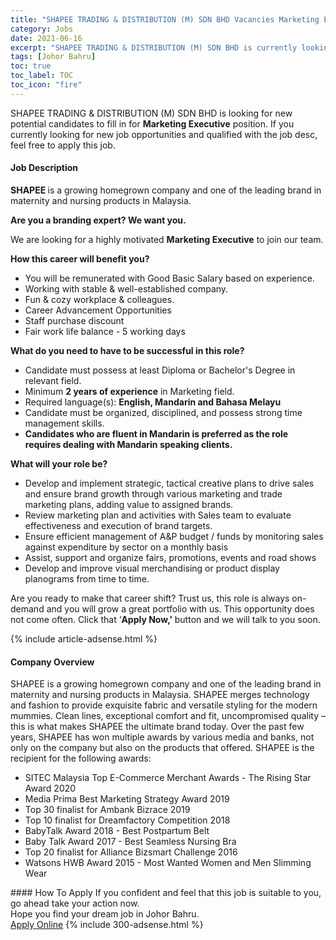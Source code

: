 ```yaml
---
title: "SHAPEE TRADING & DISTRIBUTION (M) SDN BHD Vacancies Marketing Executive" 
category: Jobs 
date: 2021-06-16 
excerpt: "SHAPEE TRADING & DISTRIBUTION (M) SDN BHD is currently looking for suitable person to fill in the Marketing Executive which based in Johor Bahru" 
tags: [Johor Bahru] 
toc: true 
toc_label: TOC 
toc_icon: "fire" 
--- 
```


<p>SHAPEE TRADING & DISTRIBUTION (M) SDN BHD is looking for new potential candidates to fill in for <b>Marketing Executive</b> position. If you currently looking for new job opportunities and qualified with the job desc, feel free to apply this job.
</p><div><div><h4>Job Description</h4></div><div><div><span><div><p><strong>SHAPEE </strong><span>is a growing homegrown company and one of the&#160;leading brand in maternity and nursing products in Malaysia.</span></p><p><strong>Are you a branding expert?&#160;We want you.</strong></p><p><span>We are looking for a highly motivated&#160;</span><strong>Marketing Executive</strong><span> to join our team.</span></p><p><strong>How this career will benefit you?</strong></p><ul><li><span>You will be remunerated with Good Basic Salary based on experience.</span></li><li><span>Working with stable &amp; well-established company.</span></li><li><span>Fun &amp; cozy workplace &amp; colleagues.</span></li><li><span>Career Advancement Opportunities</span></li><li><span>Staff purchase discount</span></li><li><span>Fair work life balance - 5 working days</span></li></ul><p><strong>What do you need to have to be successful in this role?</strong></p><ul><li><span>Candidate must possess at least Diploma or Bachelor's Degree in relevant field.</span></li><li><span>Minimum </span><strong>2 years of experience</strong><span> in Marketing field.</span></li><li><span>Required language(s): </span><strong>English, Mandarin and Bahasa Melayu</strong></li><li><span>Candidate must be organized, disciplined, and possess strong time management skills.</span></li><li><strong>Candidates who are fluent in Mandarin is preferred as the role requires dealing with Mandarin speaking clients.</strong></li></ul><p><strong>What will your role be?</strong></p><ul><li>Develop and implement strategic, tactical creative plans to drive sales and ensure brand growth through various marketing and trade marketing plans, adding value to assigned brands.</li><li>Review marketing plan and activities with Sales team to evaluate effectiveness and execution of brand targets.</li><li>Ensure efficient management of A&amp;P budget / funds by monitoring sales against expenditure by sector on a monthly basis</li><li>Assist, support and organize fairs, promotions, events and road shows</li><li>Develop and improve visual merchandising or product display planograms from time to time.&#160;&#160;</li></ul><p><span>Are you ready to make that career shift? Trust us, this role is always on-demand and you will grow a great portfolio with us. This opportunity does not come often. Click that &#8216;</span><strong>Apply Now,&#8217;</strong><span>&#160;button and we will talk to you soon.</span><strong>&#160;</strong></p></div></span></div></div></div> 
{% include article-adsense.html %} 
<div><div><h4>Company Overview</h4></div><div><div><span><div><p>SHAPEE is a growing homegrown company and one of the&#160;leading brand in maternity and nursing products in Malaysia.&#160;SHAPEE merges technology and fashion to provide exquisite fabric and versatile styling for the modern mummies. Clean lines, exceptional comfort and fit, uncompromised quality &#8211; this is what makes SHAPEE the ultimate brand today.&#160;Over the past few years, SHAPEE has won multiple awards by various media and banks, not only on the company but also on the products that offered. SHAPEE is the recipient for the following awards:&#160;&#160;</p><ul><li>SITEC Malaysia Top E-Commerce Merchant&#160;Awards - The&#160;Rising Star Award 2020</li><li>Media Prima Best Marketing Strategy Award 2019</li><li>Top 30 finalist for Ambank Bizrace 2019&#160;</li><li>Top 10 finalist for Dreamfactory Competition 2018&#160;</li><li>BabyTalk Award 2018 - Best Postpartum Belt&#160;&#160;</li><li>Baby Talk Award 2017 - Best Seamless Nursing Bra&#160;</li><li>Top 20 finalist for Alliance Bizsmart Challenge 2016</li><li>Watsons HWB Award 2015 - Most Wanted Women and Men Slimming Wear</li></ul></div></span></div></div></div> 
#### How To Apply 
If you confident and feel that this job is suitable to you, go ahead take your action now. <br/> 
Hope you find your dream job in Johor Bahru. <br/> 
<a href="https://www.jobstreet.com.my/en/job/marketing-executive-4591564?jobId=jobstreet-my-job-4591564&" class="btn btn--info" target="_blank" rel="nofollow noopenner">Apply Online</a> 
{% include 300-adsense.html %} 